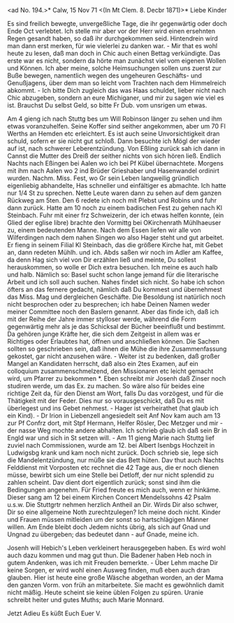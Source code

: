 <ad No. 194.>* Calw, 15 Nov 71
 <(In Mt Clem. 8. Decbr 1871)>*
Liebe Kinder

Es sind freilich bewegte, unvergeßliche Tage, die ihr gegenwärtig oder doch Ende Oct verlebtet. Ich stelle mir aber vor der Herr wird einen ersehnten Regen gesandt haben, so daß ihr durchgekommen seid. Hintendrein wird man dann erst merken, für wie vielerlei zu danken war. - Mir that es wohl heute zu lesen, daß man doch in Chic auch einen Bettag verkündigte. Das erste war es nicht, sondern da hörte man zunächst viel vom eigenen Wollen und Können. Ich aber meine, solche Heimsuchungen sollen uns zuerst zur Buße bewegen, namentlich wegen des ungeheuren Geschäfts- und Genußjagens, über dem man so leicht vom Trachten nach dem Himmelreich abkommt. - Ich bitte Dich zugleich das was Haas schuldet, lieber nicht nach Chic abzugeben, sondern an eure Michiganer, und mir zu sagen wie viel es ist. Brauchst Du selbst Geld, so bitte Fr Dub. vom unsrigen um etwas.

Am 4 gieng ich nach Stuttg bes um Will Robinson länger zu sehen und ihm etwas voranzuhelfen. Seine Koffer sind seither angekommen, aber um 70 Fl Werths an Hemden etc erleichtert. Es ist auch seine Unvorsichtigkeit dran schuld, sofern er sie nicht gut schloß. Dann besuchte ich Mögl der wieder auf ist, nach schwerer Leberentzündung. Von Eßling zurück sah ich dann in Cannst die Mutter des Dreiß der seither nichts von sich hören ließ. Endlich Nachts nach Eßingen bei Aalen wo ich bei Pf Kübel übernachtete. Morgens mit ihm nach Aalen wo 2 ind Brüder Grieshaber und Hasenwandel ordinirt wurden. Nachm. Miss. Fest, wo Gr sein Leben langweilig gründlich eigenliebig abhandelte, Has schneller und einfältiger es abmachte. Ich hatte nur 1/4 St zu sprechen. Nette Leute waren dann zu sehen auf dem ganzen Rückweg am 5ten. Den 6 redete ich noch mit Plebst und Robins und fuhr dann zurück. Hatte am 10 noch zu einem badischen Fest zu gehen nach Kl Steinbach. Fuhr mit einer frz Schweizerin, der ich etwas helfen konnte, (ein Glied der eglise libre) brachte den Vormittg bei OKirchenrath Mühlhaeuser zu, einem bedeutenden Manne. Nach dem Essen liefen wir alle von Wilferdingen nach dem nahen Singen wo also Hager steht und gut arbeitet. Er fieng in seinem Filial Kl Steinbach, das die größere Kirche hat, mit Gebet an, dann redeten Mühlh. und ich. Abds saßen wir noch im Adler am Kaffee, da denn Hag sich viel von Dir erzählen ließ und meinte, Du sollest herauskommen, so wolle er Dich extra besuchen. Ich meine es auch halb und halb. Nämlich so: Basel sucht schon lange jemand für die literarische Arbeit und ich soll auch suchen. Nahes findet sich nicht. So habe ich schon öfters an das fernere gedacht, nämlich daß Du kommest und übernehmest das Miss. Mag und dergleichen Geschäfte. Die Besoldung ist natürlich noch nicht besprochen oder zu besprechen; ich habe Deinen Namen weder meiner Committee noch den Baslern genannt. Aber das finde ich, daß ich mit der Reihe der Jahre immer stylloser werde, während die Form gegenwärtig mehr als je das Schicksal der Bücher beeinflußt und bestimmt. Da gehören junge Kräfte her, die sich dem Zeitgeist in allem was er Richtiges oder Erlaubtes hat, öffnen und anschließen können. Die Sachen sollten so geschrieben sein, daß ihnen die Mühe die ihre Zusammenfassung gekostet, gar nicht anzusehen wäre. - Weiter ist zu bedenken, daß großer Mangel an Kandidaten herrscht, daß also ein 2tes Examen, auf ein colloquium zusammenschmelzend, den Missionaren etc leicht gemacht wird, um Pfarrer zu bekommen <werden>*. Eben schreibt mir Josenh daß Zinser noch studiren werde, um das Ex. zu machen. So wäre also für beides eine richtige Zeit da, für den Dienst am Wort, falls Du das vorzögest, und für die Thätigkeit mit der Feder. Dies nur so vorausgeschickt, daß Du es mit überlegest und ins Gebet nehmest. - Hager ist verheirathet (hat glaub ich ein Kind). - Dr Irion in Liebenzell angesiedelt seit Anf Nov kam auch am 13 zur Pf Confrz dort, mit Stpf Hermann, Helfer Rösler, Dec Metzger und mir - der nasse Weg mochte andere abhalten. Ich schrieb glaub ich daß sein Br in Engld war und sich in St setzen will. - Am 11 gieng Marie nach Stuttg lief zuviel nach Commissionen, wurde am 12. bei Albert Isenbgs Hochzeit in Ludwigsbg krank und kam noch nicht zurück. Doch schrieb sie, lege sich die Mandelentzündung, nur müße sie das Bett hüten. Dav thut auch Nachts Felddienst mit Vorposten etc rechnet die 42 Tage aus, die er noch dienen müsse, bewirbt sich um eine Stelle bei Detloff, der nur nicht splendid zu zahlen scheint. Dav dient dort eigentlich zurück; sonst sind ihm die Bedingungen angenehm. Für Fried freute es mich auch, wenn er hinkäme. Dieser sang am 12 bei einem Kirchen Concert Mendelssohns 42 Psalm u.s.w. Die Stuttgrtr nehmen herzlich Antheil an Dir. Wirds Dir also schwer, Dir so eine allgemeine Noth zurechtzulegen? Ich meine doch nicht. Kinder und Frauen müssen mitleiden um der sonst so hartschlägigen Männer willen. Am Ende bleibt doch Jedem nichts übrig, als sich auf Gnad und Ungnad zu übergeben; das bedeutet dann - auf Gnade, meine ich.

Josenh will Hebich's Leben verkleinert herausgegeben haben. Es wird wohl auch dazu kommen und mag gut thun. Die Badener haben Heb noch in gutem Andenken, was ich mit Freuden bemerkte. - Über Lehm mache Dir keine Sorgen, er wird wohl einen Ausweg finden, muß eben auch dran glauben. 
Hier ist heute eine große Wäsche abgethan worden, an der Mama den ganzen Vorm. von früh an mitarbeitete. Sie macht es gewöhnlich damit nicht mäßig. Heute scheint sie keine üblen Folgen zu spüren. Uranie schreibt heiter und gutes Muths; auch Marie Monnard.

 Jetzt Adieu Es küßt Euch Euer V.

